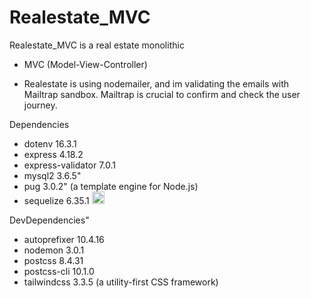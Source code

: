 # Realestate_MVC

Realestate_MVC is a real estate  monolithic 
- MVC (Model-View-Controller)

- Realestate is using nodemailer, and im validating the emails with  Mailtrap sandbox.
   Mailtrap is crucial to confirm and check the user journey.

Dependencies
   - dotenv   16.3.1
   - express  4.18.2
   - express-validator  7.0.1
   - mysql2  3.6.5"
   - pug   3.0.2" (a template engine for Node.js)
   - sequelize  6.35.1 <a href="https://sequelize.org/" target="_blank"><img src="https://sequelize.org/img/logo.svg" alt="Sequelize" width="20" height="20"></a>

DevDependencies"
   - autoprefixer  10.4.16
   - nodemon  3.0.1
   - postcss  8.4.31
   - postcss-cli  10.1.0
   - tailwindcss  3.3.5 (a utility-first CSS framework)
